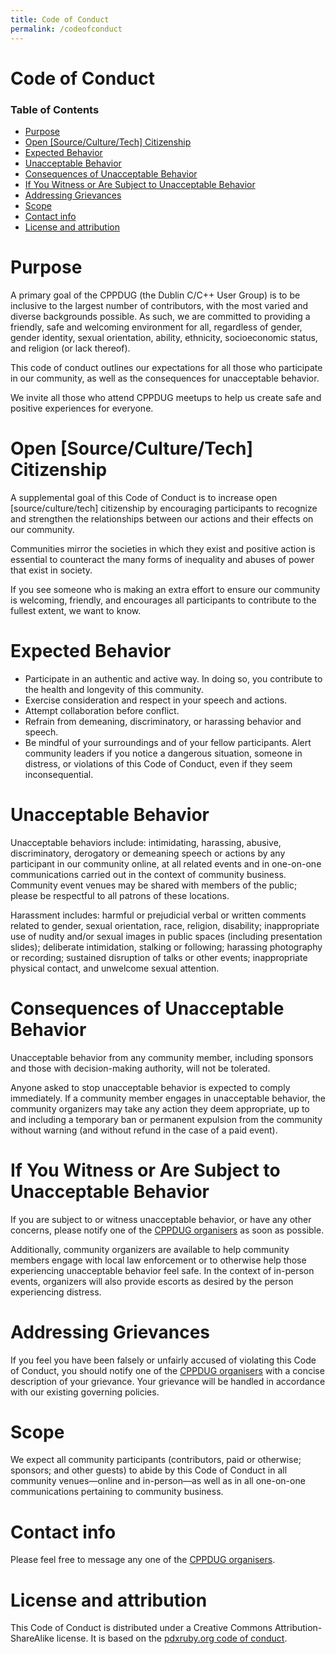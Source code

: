 ```yaml
---
title: Code of Conduct
permalink: /codeofconduct
---
```


# Code of Conduct

### Table of Contents

- [Purpose](#purpose)
- [Open [Source/Culture/Tech] Citizenship](#open-sourceculturetech-citizenship)
- [Expected Behavior](#expected-behavior)
- [Unacceptable Behavior](#unacceptable-behavior)
- [Consequences of Unacceptable Behavior](#consequences-of-unacceptable-behavior)
- [If You Witness or Are Subject to Unacceptable Behavior](#if-you-witness-or-are-subject-to-unacceptable-behavior)
- [Addressing Grievances](#addressing-grievances)
- [Scope](#scope)
- [Contact info](#contact-info)
- [License and attribution](#license-and-attribution)

Purpose
============

A primary goal of the CPPDUG (the Dublin C/C++ User Group) is to be inclusive to the largest number of contributors, with the most varied and diverse backgrounds possible. As such, we are committed to providing a friendly, safe and welcoming environment for all, regardless of gender, gender identity, sexual orientation, ability, ethnicity, socioeconomic status, and religion (or lack thereof).

This code of conduct outlines our expectations for all those who participate in our community, as well as the consequences for unacceptable behavior.

We invite all those who attend CPPDUG meetups to help us create safe and positive experiences for everyone.

Open [Source/Culture/Tech] Citizenship
===============================================

A supplemental goal of this Code of Conduct is to increase open [source/culture/tech] citizenship by encouraging participants to recognize and strengthen the relationships between our actions and their effects on our community.

Communities mirror the societies in which they exist and positive action is essential to counteract the many forms of inequality and abuses of power that exist in society.

If you see someone who is making an extra effort to ensure our community is welcoming, friendly, and encourages all participants to contribute to the fullest extent, we want to know.

Expected Behavior
========================

-   Participate in an authentic and active way. In doing so, you contribute to the health and longevity of this community.
-   Exercise consideration and respect in your speech and actions.
-   Attempt collaboration before conflict.
-   Refrain from demeaning, discriminatory, or harassing behavior and speech.
-   Be mindful of your surroundings and of your fellow participants. Alert community leaders if you notice a dangerous situation, someone in distress, or violations of this Code of Conduct, even if they seem inconsequential.

Unacceptable Behavior
============================

Unacceptable behaviors include: intimidating, harassing, abusive, discriminatory, derogatory or demeaning speech or actions by any participant in our community online, at all related events and in one-on-one communications carried out in the context of community business. Community event venues may be shared with members of the public; please be respectful to all patrons of these locations.

Harassment includes: harmful or prejudicial verbal or written comments related to gender, sexual orientation, race, religion, disability; inappropriate use of nudity and/or sexual images in public spaces (including presentation slides); deliberate intimidation, stalking or following; harassing photography or recording; sustained disruption of talks or other events; inappropriate physical contact, and unwelcome sexual attention.

Consequences of Unacceptable Behavior
================================================

Unacceptable behavior from any community member, including sponsors and those with decision-making authority, will not be tolerated.

Anyone asked to stop unacceptable behavior is expected to comply immediately. If a community member engages in unacceptable behavior, the community organizers may take any action they deem appropriate, up to and including a temporary ban or permanent expulsion from the community without warning (and without refund in the case of a paid event).

If You Witness or Are Subject to Unacceptable Behavior
===========================================================================

If you are subject to or witness unacceptable behavior, or have any other concerns, please notify one of the [CPPDUG organisers](https://www.meetup.com/cppdug/members/?op=leaders) as soon as possible.

Additionally, community organizers are available to help community members engage with local law enforcement or to otherwise help those experiencing unacceptable behavior feel safe. In the context of in-person events, organizers will also provide escorts as desired by the person experiencing distress.

Addressing Grievances
============================

If you feel you have been falsely or unfairly accused of violating this Code of Conduct, you should notify one of the [CPPDUG organisers](https://www.meetup.com/cppdug/members/?op=leaders) with a concise description of your grievance. Your grievance will be handled in accordance with our existing governing policies.

Scope
==========

We expect all community participants (contributors, paid or otherwise; sponsors; and other guests) to abide by this Code of Conduct in all community venues—online and in-person—as well as in all one-on-one communications pertaining to community business.

Contact info
===================

Please feel free to message any one of the [CPPDUG organisers](https://www.meetup.com/cppdug/members/?op=leaders).

License and attribution
=================================

This Code of Conduct is distributed under a Creative Commons Attribution-ShareAlike license. It is based on the [pdxruby.org code of conduct](https://pdxruby.org/codeofconduct).
